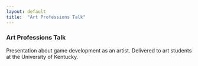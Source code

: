 ```yaml
---
layout: default
title:  "Art Professions Talk"
---
```


<div class="right">
  <h3 align="left">Art Professions Talk</h3>
  <p>Presentation about game development as an artist. Delivered to art students at the University of Kentucky.</p>
</div>
